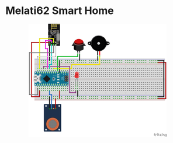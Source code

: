 # Melati62 Smart Home

<p align="center">
    <img id="smokeScheme" src="Images/Smoke Detector Scheme.png" width="75%">
</p>
